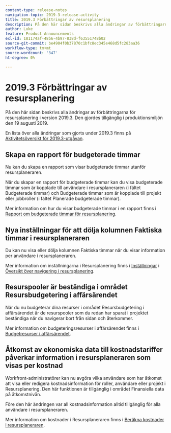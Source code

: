 ```yaml
---
content-type: release-notes
navigation-topic: 2019-3-release-activity
title: 2019.3 Förbättringar av resursplanering
description: På den här sidan beskrivs alla ändringar av förbättringarna för resursplanering i version 2019.3. Den gjordes tillgänglig i produktionsmiljön den 19 augusti 2019.
author: Luke
feature: Product Announcements
exl-id: 181174af-48b6-4b97-838d-f63551748b02
source-git-commit: be4904f0b37870c1bfc8ec345e468d5fc283aa36
workflow-type: tm+mt
source-wordcount: '347'
ht-degree: 0%

---
```


# 2019.3 Förbättringar av resursplanering

På den här sidan beskrivs alla ändringar av förbättringarna för resursplanering i version 2019.3. Den gjordes tillgänglig i produktionsmiljön den 19 augusti 2019.

En lista över alla ändringar som gjorts under 2019.3 finns på [Aktivitetsöversikt för 2019.3-utgåvan](../../../../product-announcements/product-releases/quarterly-release-archive/2019.3-release-activity/2019.3-release-activity-overview.md).

## Skapa en rapport för budgeterade timmar

Nu kan du skapa en rapport som visar budgeterade timmar utanför resursplaneraren.

När du skapar en rapport för budgeterade timmar kan du visa budgeterade timmar som är kopplade till användare i resursplaneraren (i fältet Budgeterade timmar) och Budgeterade timmar som är kopplade till projekt eller jobbroller (i fältet Planerade budgeterade timmar).

Mer information om hur du visar budgeterade timmar i en rapport finns i [Rapport om budgeterade timmar för resursplanering](../../../../resource-mgmt/resource-planning/report-on-budgeted-hours.md).

## Nya inställningar för att dölja kolumnen Faktiska timmar i resursplaneraren

Du kan nu visa eller dölja kolumnen Faktiska timmar när du visar information per användare i resursplaneraren.

Mer information om inställningarna i Resursplanering finns i [Inställningar](../../../../resource-mgmt/resource-planning/resource-planner-navigation.md#settings) i [Översikt över navigering i resursplanering](../../../../resource-mgmt/resource-planning/resource-planner-navigation.md).

## Resurspooler är beständiga i området Resursbudgetering i affärsärendet

När du nu budgeterar dina resurser i området Resursbudgetering i affärsärendet är de resurspooler som du redan har sparat i projektet beständiga när du navigerar bort från sidan och återkommer.

Mer information om budgeteringsresurser i affärsärendet finns i [Budgetresurser i affärsärendet](../../../../manage-work/projects/define-a-business-case/budget-resources-in-business-case.md).

## Åtkomst av ekonomiska data till kostnadstariffer påverkar information i resursplaneraren som visas per kostnad

Workfront-administratörer kan nu avgöra vilka användare som har åtkomst att visa eller redigera kostnadsinformation för roller, användare eller projekt i Resursplanering. Den här funktionen är tillgänglig i området Finansiella data på åtkomstnivån.

Före den här ändringen var all kostnadsinformation alltid tillgänglig för alla användare i resursplaneraren.

Mer information om kostnader i Resursplaneraren finns i [Beräkna kostnader i resursplaneraren](../../../../resource-mgmt/resource-planning/calculate-costs-resource-planner.md).

